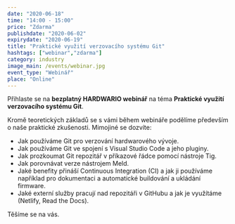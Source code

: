 ```yaml
---
date: "2020-06-18"
time: "14:00 - 15:00"
price: "Zdarma"
publishdate: "2020-06-02"
expirydate: "2020-06-19"
title: "Praktické využití verzovacího systému Git"
hashtags: ["webinar","zdarma"]
category: industry
image_main: /events/webinar.jpg
event_type: "Webinář"
place: "Online"
---
```


Přihlaste se na **bezplatný HARDWARIO webinář** na téma **Praktické využití verzovacího systému Git**.

Kromě teoretických základů se s vámi během webináře podělíme především o naše praktické zkušenosti. Mimojiné se dozvíte:

* Jak používáme Git pro verzování hardwarového vývoje.
* Jak používáme Git ve spojení s Visual Studio Code a jeho pluginy.
* Jak prozkoumat Git repozitář v příkazové řádce pomocí nástroje Tig.
* Jak porovnávat verze nástrojem Meld.
* Jaké benefity přináší Continuous Integration (CI) a jak ji používáme například pro dokumentaci a automatické buildování a ukládání firmware.
* Jaké externí služby pracují nad repozitáři v GitHubu a jak je využítáme (Netlify, Read the Docs).

Těšíme se na vás.

<script charset="utf-8" type="text/javascript" src="//js.hsforms.net/forms/shell.js"></script>
<script>
jQuery(window).scroll(function() {
if (!jQuery('.hbspt-form').length) {
hbspt.forms.create({
    portalId: "5453210",
    formId: "7bad79a6-b708-41ed-82a4-048a1d96711c"
});
}
});
</script>
